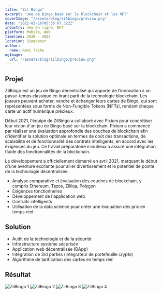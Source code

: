 ```yaml
---
title: "Zil Bingo"
excerpt: "Jeu de Bingo basé sur la blockchain et les NFT"
coverImage: "/assets/blog/zilbingo/preview.png"
date: "2022-03-16T05:35:07.322Z"
industry: Jeu en ligne, NFT
platform: Mobile, Web
timeline: 2020 - 2022
location: Singapour
author:
  name: Remi Tache
ogImage:
  url: "/assets/blog/zilbingo/preview.png"
---
```


## Projet

ZilBingo est un jeu de Bingo décentralisé qui apporte de l'innovation à un passe-temps classique en tirant parti de la technologie blockchain. Les joueurs peuvent acheter, vendre et échanger leurs cartes de Bingo, qui sont représentées sous forme de Non-Fungible Tokens (NFTs), rendant chaque carte un actif numérique précieux.

Début 2021, l'équipe de ZilBingo a collaboré avec Pixium pour concrétiser leur vision d'un jeu de Bingo basé sur la blockchain. Pixium a commencé par réaliser une évaluation approfondie des couches de blockchain afin d'identifier la solution optimale en termes de coût des transactions, de scalabilité et de fonctionnalité des contrats intelligents, en accord avec les exigences du jeu. Ce travail préparatoire minutieux a assuré une intégration fluide des fonctionnalités de la blockchain.

Le développement a officiellement démarré en avril 2021, marquant le début d'une aventure excitante pour allier divertissement et le potentiel de pointe de la technologie décentralisée.

<ul>
  <li>Analyse comparative et évaluation des couches de blockchain, y compris Ethereum, Tezos, Zilliqa, Polygon</li>
  <li>Exigences fonctionnelles</li>
  <li>Développement de l'application web</li>
  <li>Contrats intelligents</li>
  <li>Utilisation de la data science pour créer une évaluation des prix en temps réel</li>
</ul>

## Solution

<ul>
  <li>Audit de la technologie et de la sécurité</li>
  <li>Infrastructure système sécurisée</li>
  <li>Application web décentralisée (DApp)</li>
  <li>Intégration de 3rd parties (intégrateur de portefeuille crypto)</li>
  <li>Algorithme de tarification des cartes en temps réel</li>
</ul>

## Résultat


<div class="grid grid-cols-1 md:grid-cols-2 lg:grid-cols-3 gap-4">
  <img src="/assets/blog/zilbingo/img1.png" alt="ZilBingo 1" title="Jeu Zil bingo">
  <img src="/assets/blog/zilbingo/img2.png" alt="ZilBingo 2" title="Jeu Zil bingo">
  <img src="/assets/blog/zilbingo/img3.png" alt="ZilBingo 3" title="Jeu Zil bingo">
  <img src="/assets/blog/zilbingo/img4.png" alt="ZilBingo 4" title="Jeu Zil bingo">
</div>
